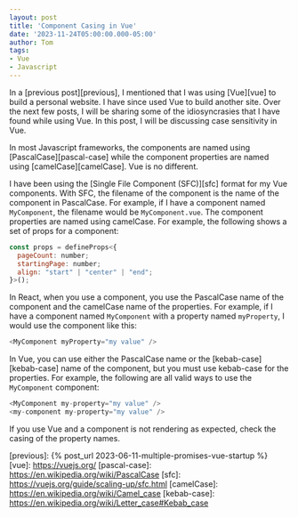```yaml
---
layout: post
title: 'Component Casing in Vue'
date: '2023-11-24T05:00:00.000-05:00'
author: Tom
tags:
- Vue
- Javascript
---
```

In a [previous post][previous], I mentioned that I was using [Vue][vue] to build a personal website. I have since used
Vue to build another site. Over the next few posts, I will be sharing some of the idiosyncrasies that I have found while
using Vue. In this post, I will be discussing case sensitivity in Vue.

In most Javascript frameworks, the components are named using [PascalCase][pascal-case] while the component properties
are named using [camelCase][camelCase]. Vue is no different.

I have been using the [Single File Component (SFC)][sfc] format for my Vue components. With SFC, the filename of the
component is the name of the component in PascalCase. For example, if I have a component named `MyComponent`, the
filename would be `MyComponent.vue`. The component properties are named using camelCase. For example, the following
shows a set of props for a component:

```javascript
const props = defineProps<{
  pageCount: number;
  startingPage: number;
  align: "start" | "center" | "end";
}>();
```

In React, when you use a component, you use the PascalCase name of the component and the camelCase name of the
properties. For example, if I have a component named `MyComponent` with a property named `myProperty`, I would use the
component like this:

```javascript
<MyComponent myProperty="my value" />
```

In Vue, you can use either the PascalCase name or the [kebab-case][kebab-case] name of the component, but you must use
kebab-case for the properties. For example, the following are all valid ways to use the `MyComponent` component:

```javascript
<MyComponent my-property="my value" />
<my-component my-property="my value" />
```

If you use Vue and a component is not rendering as expected, check the casing of the property names. 

[previous]: {% post_url 2023-06-11-multiple-promises-vue-startup %}
[vue]: https://vuejs.org/
[pascal-case]: https://en.wikipedia.org/wiki/PascalCase
[sfc]: https://vuejs.org/guide/scaling-up/sfc.html
[camelCase]: https://en.wikipedia.org/wiki/Camel_case
[kebab-case]: https://en.wikipedia.org/wiki/Letter_case#Kebab_case